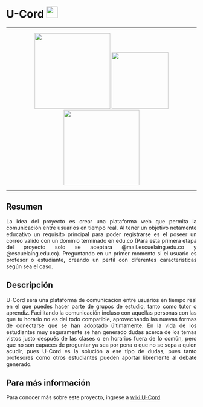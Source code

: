 <h1>U-Cord <img width="30" height="30" src="https://image.flaticon.com/icons/png/512/2232/2232688.png"></h1>

***
<div align="center">
   <img width="200" height="200" src="https://image.flaticon.com/icons/png/512/2620/2620993.png">
   <img width="150" height="150" src="https://image.flaticon.com/icons/png/512/892/892662.png">
   <img width="200" height="200" src="https://image.flaticon.com/icons/png/512/1043/1043701.png">
</div>

***
<div>
   <h2> Resumen</h2>
<p align="justify"> La idea del proyecto es crear una plataforma web que permita la comunicación entre usuarios en tiempo real.
Al tener un objetivo netamente educativo un requisito principal para poder registrarse es el poseer un correo valido con un dominio terminado en edu.co (Para esta primera etapa del proyecto solo se aceptara @mail.escuelaing.edu.co y @escuelaing.edu.co).
Preguntando en un primer momento si el usuario es profesor o estudiante, creando un perfil con diferentes caracteristicas según sea el caso.
</p>

   <h2>Descripción</h2>
<p align="justify"> U-Cord será una plataforma de comunicación entre usuarios en tiempo real en el que puedes hacer parte de grupos de estudio, tanto como tutor o aprendiz.
Facilitando la comunicación incluso con aquellas personas con las que tu horario no es del todo compatible, aprovechando las nuevas formas de conectarse que se han adoptado últimamente.
En la vida de los estudiantes muy seguramente se han generado dudas acerca de los temas vistos justo después de las clases o en horarios fuera de lo común, pero que no son capaces de preguntar ya sea por pena o que no se sepa a quien acudir, pues U-Cord es la solución a ese tipo de dudas, pues tanto profesores como otros estudiantes pueden aportar libremente al debate generado.
</p>

  <h2> Para más información</h2>

Para conocer más sobre este proyecto, ingrese a [wiki U-Cord](https://github.com/LaEsquinaDeLaMesaRedonda/U-Cord/wiki)

